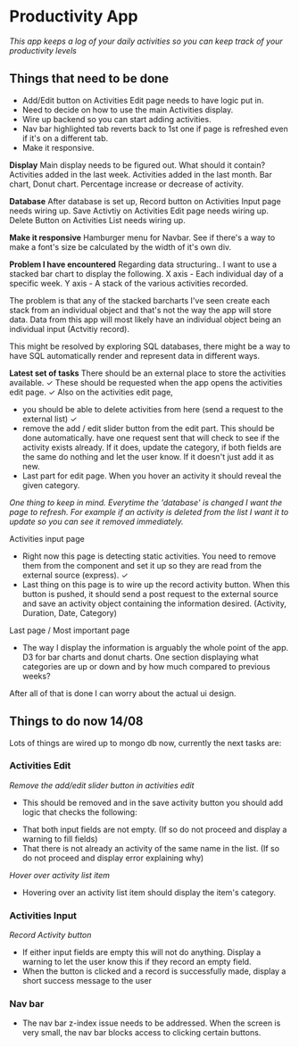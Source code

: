# Productivity App

_This app keeps a log of your daily activities so you can keep track of your productivity levels_

## Things that need to be done

- Add/Edit button on Activities Edit page needs to have logic put in.
- Need to decide on how to use the main Activities display.
- Wire up backend so you can start adding activities.
- Nav bar highlighted tab reverts back to 1st one if page is refreshed even if it's on a different tab.
- Make it responsive.

**Display**
Main display needs to be figured out. What should it contain?
Activities added in the last week.
Activities added in the last month.
Bar chart, Donut chart. Percentage increase or decrease of activity.

**Database**
After database is set up,
Record button on Activities Input page needs wiring up.
Save Activtiy on Activities Edit page needs wiring up.
Delete Button on Activities List needs wiring up.

**Make it responsive**
Hamburger menu for Navbar.
See if there's a way to make a font's size be calculated by the width of it's own div.

**Problem I have encountered**
Regarding data structuring..
I want to use a stacked bar chart to display the following.
X axis - Each individual day of a specific week.
Y axis - A stack of the various activities recorded.

The problem is that any of the stacked barcharts I've seen create each stack from an individual object and that's not the way the app will store data. Data from this app will most likely have an individual object being an individual input (Actvitiy record).

This might be resolved by exploring SQL databases, there might be a way to have SQL automatically render and represent data in different ways.

**Latest set of tasks**
There should be an external place to store the activities available. ✓
These should be requested when the app opens the activities edit page. ✓
Also on the activities edit page,

- you should be able to delete activities from here (send a request to the external list) ✓
- remove the add / edit slider button from the edit part. This should be done automatically.
  have one request sent that will check to see if the activity exists already.
  If it does, update the category, if both fields are the same do nothing and let the user know.
  If it doesn't just add it as new.
- Last part for edit page. When you hover an activity it should reveal the given category.

_One thing to keep in mind. Everytime the 'database' is changed I want the page to refresh. For example if an activity is deleted from the list I want it to update so you can see it removed immediately._

Activities input page

- Right now this page is detecting static activities.
  You need to remove them from the component and set it up so they are read from the external source (express). ✓
- Last thing on this page is to wire up the record activity button.
  When this button is pushed, it should send a post request to the external source
  and save an activity object containing the information desired. (Activity, Duration, Date, Category)

Last page / Most important page

- The way I display the information is arguably the whole point of the app.
  D3 for bar charts and donut charts.
  One section displaying what categories are up or down and by how much compared to previous weeks?

After all of that is done I can worry about the actual ui design.

## Things to do now 14/08

Lots of things are wired up to mongo db now, currently the next tasks are:

### Activities Edit

_Remove the add/edit slider button in activities edit_

- This should be removed and in the save activity button you should add logic that checks the following:

* That both input fields are not empty. (If so do not proceed and display a warning to fill fields)
* That there is not already an activity of the same name in the list. (If so do not proceed and display error explaining why)

_Hover over activity list item_

- Hovering over an activity list item should display the item's category.

### Activities Input

_Record Activity button_

- If either input fields are empty this will not do anything. Display a warning to let the user know this if they record an empty field.
- When the button is clicked and a record is successfully made, display a short success message to the user

### Nav bar

- The nav bar z-index issue needs to be addressed. When the screen is very small, the nav bar blocks access to clicking certain buttons.
